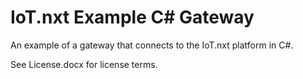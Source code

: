 # IoT.nxt Example C# Gateway

An example of a gateway that connects to the IoT.nxt platform in C#.

See License.docx for license terms.
